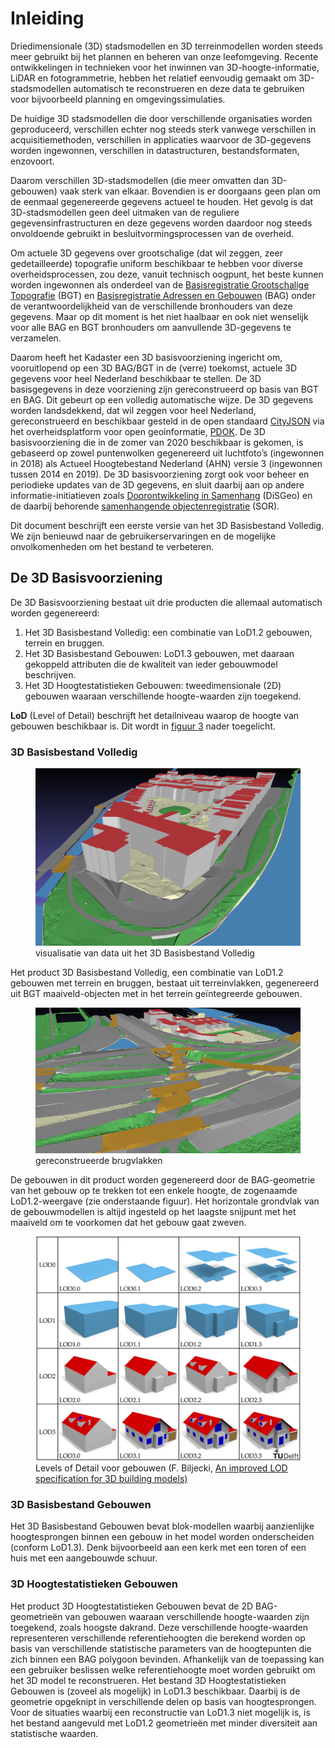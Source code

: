 # Inleiding

Driedimensionale (3D) stadsmodellen en 3D terreinmodellen worden steeds meer gebruikt bij het plannen en beheren van onze leefomgeving. Recente ontwikkelingen in technieken voor het inwinnen van 3D-hoogte-informatie, LiDAR en fotogrammetrie, hebben het relatief eenvoudig gemaakt om 3D-stadsmodellen automatisch te reconstrueren en deze data te gebruiken voor bijvoorbeeld planning en omgevingssimulaties. 

De huidige 3D stadsmodellen die door verschillende organisaties worden geproduceerd, verschillen echter nog steeds sterk vanwege verschillen in acquisitiemethoden, verschillen in applicaties waarvoor de 3D-gegevens worden ingewonnen, verschillen in datastructuren, bestandsformaten, enzovoort.

Daarom verschillen 3D-stadsmodellen (die meer omvatten dan 3D-gebouwen) vaak sterk van elkaar. Bovendien is er doorgaans geen plan om de eenmaal gegenereerde gegevens actueel te houden. Het gevolg is dat 3D-stadsmodellen geen deel uitmaken van de reguliere gegevensinfrastructuren en deze gegevens worden daardoor nog steeds onvoldoende gebruikt in besluitvormingsprocessen van de overheid.

Om actuele 3D gegevens over grootschalige (dat wil zeggen, zeer gedetailleerde) topografie uniform beschikbaar te hebben voor diverse overheidsprocessen, zou deze, vanuit technisch oogpunt, het beste kunnen worden ingewonnen als onderdeel van de [Basisregistratie Grootschalige Topografie](https://www.geobasisregistraties.nl/basisregistraties/bgt/basisregistratie-grootschalige-topografie) (BGT) en [Basisregistratie Adressen en Gebouwen](https://www.geobasisregistraties.nl/basisregistraties/adressen-en-gebouwen) (BAG) onder de verantwoordelijkheid van de verschillende bronhouders van deze gegevens. Maar op dit moment is het niet haalbaar en ook niet wenselijk voor alle BAG en BGT bronhouders om aanvullende 3D-gegevens te verzamelen.

Daarom heeft het Kadaster een 3D basisvoorziening ingericht om, vooruitlopend op een 3D BAG/BGT in de (verre) toekomst, actuele 3D gegevens voor heel Nederland beschikbaar te stellen. De 3D basisgegevens in deze voorziening zijn gereconstrueerd op basis van BGT en BAG. Dit gebeurt op een volledig automatische wijze. De 3D gegevens worden landsdekkend, dat wil zeggen voor heel Nederland, gereconstrueerd en beschikbaar gesteld in de open standaard [CityJSON](https://www.cityjson.org) via het overheidsplatform voor open geoinformatie, [PDOK](https://www.pdok.nl). De 3D basisvoorziening die in de zomer van 2020 beschikbaar is gekomen, is gebaseerd op zowel puntenwolken gegenereerd uit luchtfoto’s (ingewonnen in 2018) als Actueel Hoogtebestand Nederland (AHN) versie 3 (ingewonnen tussen 2014 en 2019). De 3D basisvoorziening zorgt ook voor beheer en periodieke updates van de 3D gegevens, en sluit daarbij aan op andere informatie-initiatieven zoals [Doorontwikkeling in Samenhang](https://www.geobasisregistraties.nl/basisregistraties/doorontwikkeling-in-samenhang) (DiSGeo) en de daarbij behorende [samenhangende objectenregistratie](https://www.geobasisregistraties.nl/basisregistraties/doorontwikkeling-in-samenhang/objectenregistratie) (SOR).

Dit document beschrijft een eerste versie van het 3D Basisbestand Volledig. We zijn benieuwd naar de gebruikerservaringen en de mogelijke onvolkomenheden om het bestand te verbeteren.

## De 3D Basisvoorziening

De 3D Basisvoorziening bestaat uit drie producten die allemaal automatisch worden gegenereerd:

1. Het 3D Basisbestand Volledig: een combinatie van LoD1.2 gebouwen, terrein en bruggen.
1. Het 3D Basisbestand Gebouwen: LoD1.3 gebouwen, met daaraan gekoppeld attributen die de kwaliteit van ieder gebouwmodel beschrijven.
1. Het 3D Hoogtestatistieken Gebouwen: tweedimensionale (2D) gebouwen waaraan verschillende hoogte-waarden zijn toegekend.

<aside class="note"><b>LoD</b> (Level of Detail) beschrijft  het detailniveau waarop de hoogte van gebouwen beschikbaar is. Dit wordt in <a href="#lod">figuur 3</a> nader toegelicht.</aside>

### 3D Basisbestand Volledig

<figure id="3dvolledig">
    <img src="media/image4.png"/>
    <figcaption>visualisatie van data uit het 3D Basisbestand Volledig</figcaption>
</figure>

Het product 3D Basisbestand Volledig, een combinatie van LoD1.2 gebouwen met terrein en bruggen, bestaat uit terreinvlakken, gegenereerd uit BGT maaiveld-objecten met in het terrein geïntegreerde gebouwen.

<figure id="brugvlakken">
    <img src="media/image1.png"/>
    <figcaption>gereconstrueerde brugvlakken</figcaption>
</figure>

De gebouwen in dit product worden gegenereerd door de BAG-geometrie van het gebouw op te trekken tot een enkele hoogte,  de zogenaamde LoD1.2-weergave (zie onderstaande figuur). Het horizontale grondvlak van de gebouwmodellen is altijd ingesteld op het laagste snijpunt met het maaiveld om te voorkomen dat het gebouw gaat zweven.

<figure id="lod">
    <img src="media/image3.png"/>
    <figcaption>Levels of Detail voor gebouwen (F. Biljecki, <a href="https://filipbiljecki.com/publications/2016_ceus_improved_lod.pdf">An improved LOD specification for 3D building models)</a></figcaption>
</figure>

### 3D Basisbestand Gebouwen
Het 3D Basisbestand Gebouwen bevat blok-modellen waarbij aanzienlijke hoogtesprongen binnen een gebouw in het model worden onderscheiden (conform LoD1.3). Denk bijvoorbeeld aan een kerk met een toren of een huis met een aangebouwde schuur.

### 3D Hoogtestatistieken Gebouwen
Het product 3D Hoogtestatistieken Gebouwen bevat de 2D BAG-geometrieën van gebouwen waaraan verschillende hoogte-waarden zijn toegekend, zoals hoogste dakrand. Deze verschillende hoogte-waarden representeren verschillende referentiehoogten die berekend worden op basis van verschillende statistische parameters van de hoogtepunten die zich binnen een BAG polygoon bevinden. Afhankelijk van de toepassing kan een gebruiker beslissen welke referentiehoogte moet worden gebruikt om het 3D model te reconstrueren. Het bestand 3D Hoogtestatistieken Gebouwen is (zoveel als mogelijk) in LoD1.3 beschikbaar. Daarbij is de geometrie opgeknipt in verschillende delen op basis van hoogtesprongen. Voor de situaties waarbij een reconstructie van LoD1.3 niet mogelijk is, is het bestand aangevuld met LoD1.2 geometrieën met minder diversiteit aan statistische waarden.